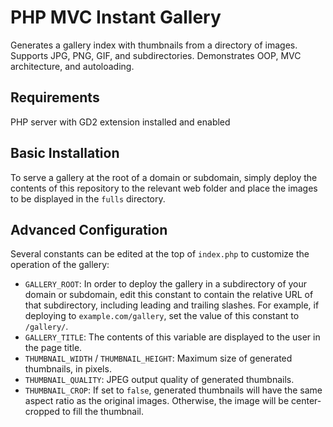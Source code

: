 # PHP MVC Instant Gallery

Generates a gallery index with thumbnails from a directory of images. Supports JPG, PNG, GIF, and subdirectories. Demonstrates OOP, MVC architecture, and autoloading.

## Requirements

PHP server with GD2 extension installed and enabled

## Basic Installation

To serve a gallery at the root of a domain or subdomain, simply deploy the contents of this repository to the relevant web folder and place the images to be displayed in the `fulls` directory.

## Advanced Configuration

Several constants can be edited at the top of `index.php` to customize the operation of the gallery:

* `GALLERY_ROOT`: In order to deploy the gallery in a subdirectory of your domain or subdomain, edit this constant to contain the relative URL of that subdirectory, including leading and trailing slashes. For example, if deploying to `example.com/gallery`, set the value of this constant to `/gallery/`.
* `GALLERY_TITLE`: The contents of this variable are displayed to the user in the page title.
* `THUMBNAIL_WIDTH` / `THUMBNAIL_HEIGHT`: Maximum size of generated thumbnails, in pixels.
* `THUMBNAIL_QUALITY`: JPEG output quality of generated thumbnails.
* `THUMBNAIL_CROP`: If set to `false`, generated thumbnails will have the same aspect ratio as the original images. Otherwise, the image will be center-cropped to fill the thumbnail.
